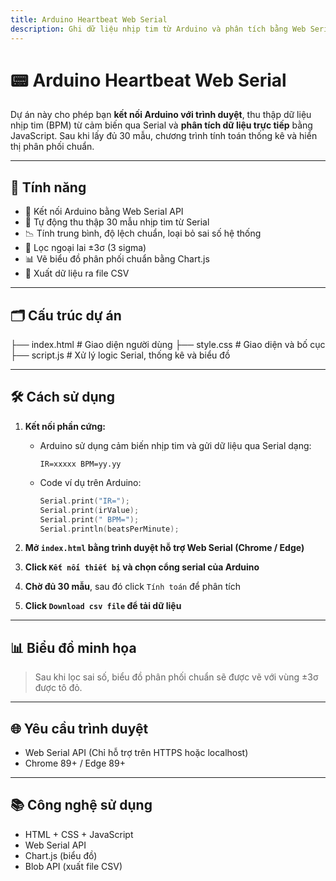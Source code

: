 ```yaml
---
title: Arduino Heartbeat Web Serial
description: Ghi dữ liệu nhịp tim từ Arduino và phân tích bằng Web Serial API trong trình duyệt.
---
```


# 📟 Arduino Heartbeat Web Serial

Dự án này cho phép bạn **kết nối Arduino với trình duyệt**, thu thập dữ liệu nhịp tim (BPM) từ cảm biến qua Serial và **phân tích dữ liệu trực tiếp** bằng JavaScript. Sau khi lấy đủ 30 mẫu, chương trình tính toán thống kê và hiển thị phân phối chuẩn.

---

## 🚀 Tính năng

- 🔌 Kết nối Arduino bằng Web Serial API
- 🧪 Tự động thu thập 30 mẫu nhịp tim từ Serial
- 📉 Tính trung bình, độ lệch chuẩn, loại bỏ sai số hệ thống
- 🧹 Lọc ngoại lai ±3σ (3 sigma)
- 📊 Vẽ biểu đồ phân phối chuẩn bằng Chart.js
- 📁 Xuất dữ liệu ra file CSV

---

## 🗂️ Cấu trúc dự án
├── index.html # Giao diện người dùng
├── style.css # Giao diện và bố cục
├── script.js # Xử lý logic Serial, thống kê và biểu đồ

---

## 🛠️ Cách sử dụng

1. **Kết nối phần cứng:**
   - Arduino sử dụng cảm biến nhịp tim và gửi dữ liệu qua Serial dạng:
     ```
     IR=xxxxx BPM=yy.yy
     ```

   - Code ví dụ trên Arduino:
     ```cpp
     Serial.print("IR=");
     Serial.print(irValue);
     Serial.print(" BPM=");
     Serial.println(beatsPerMinute);
     ```

2. **Mở `index.html` bằng trình duyệt hỗ trợ Web Serial (Chrome / Edge)**

3. **Click `Kết nối thiết bị` và chọn cổng serial của Arduino**

4. **Chờ đủ 30 mẫu**, sau đó click `Tính toán` để phân tích

5. **Click `Download csv file` để tải dữ liệu**

---

## 📊 Biểu đồ minh họa

> Sau khi lọc sai số, biểu đồ phân phối chuẩn sẽ được vẽ với vùng ±3σ được tô đỏ.


---

## 🌐 Yêu cầu trình duyệt

- Web Serial API (Chỉ hỗ trợ trên HTTPS hoặc localhost)
- Chrome 89+ / Edge 89+

---

## 📚 Công nghệ sử dụng

- HTML + CSS + JavaScript
- Web Serial API
- Chart.js (biểu đồ)
- Blob API (xuất file CSV)

